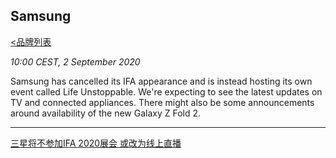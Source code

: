 ## Samsung 
[<品牌列表](https://github.com/Jeremiah-Y/IFA2020/blob/master/IFA%202020%20%E6%8A%A5%E9%81%93%E8%AE%A1%E5%88%92/4%20IFA%202020%20%E5%93%81%E7%89%8C%E5%88%97%E8%A1%A8.md)

_10:00 CEST, 2 September 2020_

Samsung has cancelled its IFA appearance and is instead hosting its own event called Life Unstoppable. We're expecting to see the latest updates on TV and connected appliances. There might also be some announcements around availability of the new Galaxy Z Fold 2.


---
  [三星将不参加IFA 2020展会 或改为线上直播](http://news.cheaa.com/2020/0702/576678.shtml)